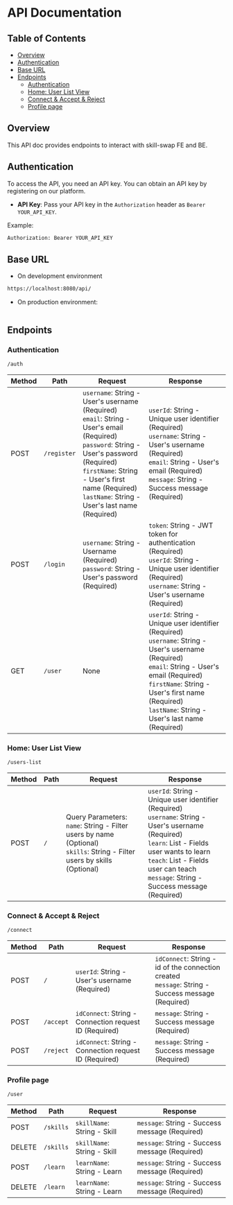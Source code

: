 # API Documentation

## Table of Contents
- [Overview](#overview)
- [Authentication](#authentication)
- [Base URL](#base-url)
- [Endpoints](#endpoints)
  - [Authentication](#authentication-1)
  - [Home: User List View](#home-user-list-view)
  - [Connect & Accept & Reject](#connect--accept--reject)
  - [Profile page](#profile-page)
## Overview
This API doc provides endpoints to interact with skill-swap FE and BE.

## Authentication
To access the API, you need an API key. You can obtain an API key by registering on our platform.

- **API Key**: Pass your API key in the `Authorization` header as `Bearer YOUR_API_KEY`.

Example:
```bash
Authorization: Bearer YOUR_API_KEY
```
## Base URL
- On development environment
```bash
https://localhost:8080/api/
```
- On production environment:
```bash
```
## Endpoints
### Authentication
```bash
/auth
```

| Method | Path | Request | Response |
| --- | --- | --- | --- |
| POST | `/register` | `username`: String - User's username (Required)<br>`email`: String - User's email (Required)<br>`password`: String - User's password (Required)<br>`firstName`: String - User's first name (Required)<br>`lastName`: String - User's last name (Required) | `userId`: String - Unique user identifier (Required)<br>`username`: String - User's username (Required)<br>`email`: String - User's email (Required)<br>`message`: String - Success message (Required) |
| POST | `/login` | `username`: String - Username (Required)<br>`password`: String - User's password (Required) | `token`: String - JWT token for authentication (Required)<br>`userId`: String - Unique user identifier (Required)<br>`username`: String - User's username (Required) |
| GET | `/user` | None | `userId`: String - Unique user identifier (Required)<br>`username`: String - User's username (Required)<br>`email`: String - User's email (Required)<br>`firstName`: String - User's first name (Required)<br>`lastName`: String - User's last name (Required) |

### Home: User List View
```bash
/users-list
```

| Method | Path | Request | Response |
| --- | --- | --- | --- |
| POST | `/` | Query Parameters:<br>`name`: String - Filter users by name (Optional)<br>`skills`: String - Filter users by skills (Optional)<br> | `userId`: String - Unique user identifier (Required)<br>`username`: String - User's username (Required)<br>`learn`: List - Fields user wants to learn<br>`teach`: List - Fields user can teach<br>`message`: String - Success message (Required) |

### Connect & Accept & Reject 
```bash
/connect
```
| Method | Path | Request | Response |
| --- | --- | --- | --- |
| POST | `/` | `userId`: String - User's username (Required) | `idConnect`: String - id of the connection created<br>`message`: String - Success message (Required) |
| POST | `/accept` | `idConnect`: String - Connection request ID (Required)<br> | `message`: String - Success message (Required) |
| POST | `/reject` | `idConnect`: String - Connection request ID (Required)<br> | `message`: String - Success message (Required) |

### Profile page
```bash
/user
```
| Method | Path | Request | Response |
| --- | --- | --- | --- |
| POST | `/skills` | `skillName`: String - Skill|`message`: String - Success message (Required) |
| DELETE | `/skills` | `skillName`: String - Skill | `message`: String - Success message (Required) |
| POST | `/learn` | `learnName`: String - Learn|`message`: String - Success message (Required) |
| DELETE | `/learn` | `learnName`: String - Learn | `message`: String - Success message (Required) |

